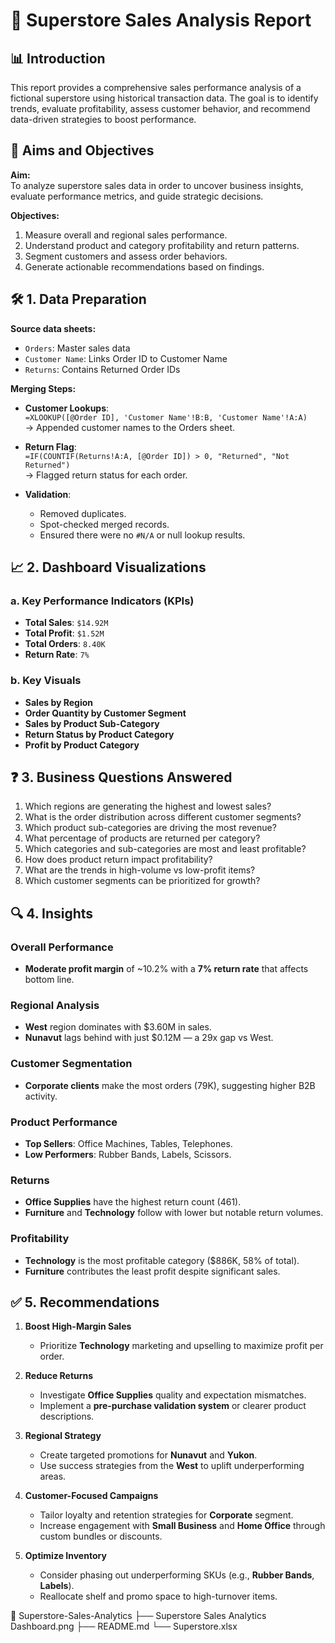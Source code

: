 # 🛒 Superstore Sales Analysis Report

## 📊 Introduction

This report provides a comprehensive sales performance analysis of a fictional superstore using historical transaction data. The goal is to identify trends, evaluate profitability, assess customer behavior, and recommend data-driven strategies to boost performance.


## 🎯 Aims and Objectives

**Aim:**  
To analyze superstore sales data in order to uncover business insights, evaluate performance metrics, and guide strategic decisions.

**Objectives:**
1. Measure overall and regional sales performance.
2. Understand product and category profitability and return patterns.
3. Segment customers and assess order behaviors.
4. Generate actionable recommendations based on findings.


## 🛠️ 1. Data Preparation

**Source data sheets:**
- `Orders`: Master sales data
- `Customer Name`: Links Order ID to Customer Name
- `Returns`: Contains Returned Order IDs

**Merging Steps:**
- **Customer Lookups**:  
  `=XLOOKUP([@Order ID], 'Customer Name'!B:B, 'Customer Name'!A:A)`  
  → Appended customer names to the Orders sheet.

- **Return Flag**:  
  `=IF(COUNTIF(Returns!A:A, [@Order ID]) > 0, "Returned", "Not Returned")`  
  → Flagged return status for each order.

- **Validation**:
  - Removed duplicates.
  - Spot-checked merged records.
  - Ensured there were no `#N/A` or null lookup results.


## 📈 2. Dashboard Visualizations

### a. Key Performance Indicators (KPIs)
- **Total Sales**: `$14.92M`
- **Total Profit**: `$1.52M`
- **Total Orders**: `8.40K`
- **Return Rate**: `7%`

### b. Key Visuals
- **Sales by Region**
- **Order Quantity by Customer Segment**
- **Sales by Product Sub-Category**
- **Return Status by Product Category**
- **Profit by Product Category**


## ❓ 3. Business Questions Answered

1. Which regions are generating the highest and lowest sales?
2. What is the order distribution across different customer segments?
3. Which product sub-categories are driving the most revenue?
4. What percentage of products are returned per category?
5. Which categories and sub-categories are most and least profitable?
6. How does product return impact profitability?
7. What are the trends in high-volume vs low-profit items?
8. Which customer segments can be prioritized for growth?


## 🔍 4. Insights

### Overall Performance
- **Moderate profit margin** of ~10.2% with a **7% return rate** that affects bottom line.
  
### Regional Analysis
- **West** region dominates with $3.60M in sales.
- **Nunavut** lags behind with just $0.12M — a 29x gap vs West.

### Customer Segmentation
- **Corporate clients** make the most orders (79K), suggesting higher B2B activity.
  
### Product Performance
- **Top Sellers**: Office Machines, Tables, Telephones.
- **Low Performers**: Rubber Bands, Labels, Scissors.
  
### Returns
- **Office Supplies** have the highest return count (461).
- **Furniture** and **Technology** follow with lower but notable return volumes.

### Profitability
- **Technology** is the most profitable category ($886K, 58% of total).
- **Furniture** contributes the least profit despite significant sales.


## ✅ 5. Recommendations

1. **Boost High-Margin Sales**  
   - Prioritize **Technology** marketing and upselling to maximize profit per order.

2. **Reduce Returns**  
   - Investigate **Office Supplies** quality and expectation mismatches.
   - Implement a **pre-purchase validation system** or clearer product descriptions.

3. **Regional Strategy**  
   - Create targeted promotions for **Nunavut** and **Yukon**.
   - Use success strategies from the **West** to uplift underperforming areas.

4. **Customer-Focused Campaigns**  
   - Tailor loyalty and retention strategies for **Corporate** segment.
   - Increase engagement with **Small Business** and **Home Office** through custom bundles or discounts.

5. **Optimize Inventory**  
   - Consider phasing out underperforming SKUs (e.g., **Rubber Bands**, **Labels**).
   - Reallocate shelf and promo space to high-turnover items.



📁 Superstore-Sales-Analytics
├── Superstore Sales Analytics Dashboard.png
├── README.md
└── Superstore.xlsx
